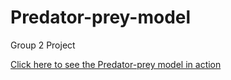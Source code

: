 # Predator-prey-model
Group 2 Project

[Click here to see the Predator-prey model in action](https://www.youtube.com/watch?v=ahBmVCzznc0&feature=youtu.be)
